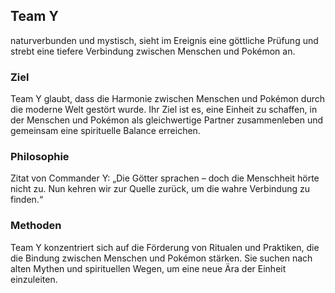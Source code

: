 ## Team Y

naturverbunden und mystisch, sieht im Ereignis eine göttliche Prüfung und strebt eine tiefere Verbindung zwischen Menschen und Pokémon an.

### Ziel
Team Y glaubt, dass die Harmonie zwischen Menschen und Pokémon durch die moderne Welt gestört wurde. Ihr Ziel ist es, eine Einheit zu schaffen, in der Menschen und Pokémon als gleichwertige Partner zusammenleben und gemeinsam eine spirituelle Balance erreichen.

### Philosophie
Zitat von Commander Y: „Die Götter sprachen – doch die Menschheit hörte nicht zu. Nun kehren wir zur Quelle zurück, um die wahre Verbindung zu finden.“

### Methoden
Team Y konzentriert sich auf die Förderung von Ritualen und Praktiken, die die Bindung zwischen Menschen und Pokémon stärken. Sie suchen nach alten Mythen und spirituellen Wegen, um eine neue Ära der Einheit einzuleiten.
